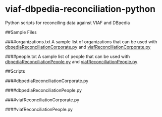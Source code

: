 # viaf-dbpedia-reconciliation-python
Python scripts for reconciling data against VIAF and DBpedia

##Sample Files

####organizations.txt
A sample list of organizations that can be used with [dbpediaReconciliationCorporate.py](/dbpediaReconciliationCorporate.py) and [viafReconciliationCorporate.py](/viafReconciliatioCorporate.py)

####people.txt
A sample list of people that can be used with [dbpediaReconciliationPeople.py](/dbpediaReconciliationPeople.py) and [viafReconciliationPeople.py](/viafReconciliatioPeople.py)

##Scripts

####dbpediaReconciliationCorporate.py	

####dbpediaReconciliationPeople.py	

####viafReconciliationCorporate.py

####viafReconciliationPeople.py
